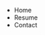 <!DOCTYPE html>
<html lang=“en”>

<head>
    <meta name="viewport" content="width=device-width, initial-scale=1.0">
</head>

<body>
    <!-- header -->
    <ul>
        <li> Home </li>
        <li> Resume </li>
        <li> Contact </li>
    </ul>    


</body>

</html>

